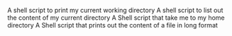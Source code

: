 A shell script to print my current working directory
A shell script to list out the content of my current directory
A Shell script that take me to my home directory
A Shell script that prints out the content of a file in long format
